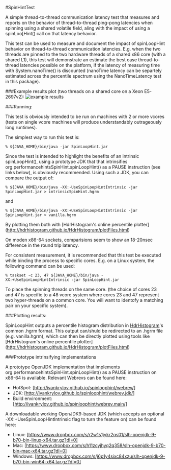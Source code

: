 #SpinHintTest

A simple thread-to-thread communication latency test that measures and reports on the
behavior of thread-to-thread ping-pong latencies when spinning using a shared volatile
field, aling with the impact of using a spinLoo[Hint() call on that latency behavior.

This test can be used to measure and document the impact of spinLoopHint behavior
on thread-to-thread communication latencies. E.g. when the two threads are pinned to
the two hardware threads of a shared x86 core (with a shared L1), this test will
demonstrate an estimate the best case thread-to-thread latencies possible on the
platform, if the latency of measuring time with System.nanoTime() is discounted
(nanoTime latency can be separtely estimated across the percentile spectrum using
the NanoTimeLatency test in this package).

###Example results plot (two threads on a shared core on a Xeon E5-2697v2): 
![example results] 

###Running:

This test is obviously intended to be run on machines with 2 or more vcores (tests on single vcore machines will
produce understandably outrageously long runtimes). 

The simplest way to run this test is:

    % ${JAVA_HOME}/bin/java -jar SpinLoopHint.jar

Since the test is intended to highlight the benefits of an intrinsic spinLoopHint(), using a prototype JDK
that that intrinsifies org.performancehintsSpinHint.spinLoopHint() as a PAUSE instruction
(see links below), is obviously recommended. Using such a JDK, you can compare the output of:

    % ${JAVA_HOME}/bin/java -XX:-UseSpinLoopHintIntrinsic -jar SpinLoopHint.jar > intrinsicSpinHint.hgrm

and 
    
    % ${JAVA_HOME}/bin/java -XX:+UseSpinLoopHintIntrinsic -jar SpinLoopHint.jar > vanilla.hgrm

By plotting them both with [HdrHistogram's online percentile plotter] (http://hdrhistogram.github.io/HdrHistogram/plotFiles.html)

On moden x86-64 sockets, comparisions seem to show an 18-20nsec difference in the round trip latency.  

For consistent measurement, it is recommended that this test be executed while
binding the process to specific cores. E.g. on a Linux system, the following
command can be used:

    % taskset -c 23, 47 ${JAVA_HOME}/bin/java -XX:+UseSpinLoopHintIntrinsic -jar SpinLoopHint.jar
    
To place the spinning threads on the same core. (the choice of cores 23 and 47 is specific
to a 48 vcore system where cores 23 and 47 represent two hyper-threads on a common core. You will want
to identofy a matching pair on your specific system).
 
###Plotting results:
 
SpinLoopHint outputs a percentile histogram distribution in [HdrHistogram](http://hdrhistogram.org)'s common
.hgrm format. This output can/shuld be redirected to an .hgrm file (e.g. vanilla.hgrm),
which can then be directly plotted using tools like [HdrHistogram's online percentile plotter] (http://hdrhistogram.github.io/HdrHistogram/plotFiles.html)

 
###Prototype intrinsifying implementations

A prototype OpenJDK implementation that implements org.performancehintsSpinHint.spinLoopHint() as a PAUSE instruction
on x86-64 is available. Relevant Webrevs can be found here:  
- HotSpot: [http://ivankrylov.github.io/spinloophint/webrev/]  
- JDK: [http://ivankrylov.github.io/spinloophint/webrev.jdk/]  
- Build environment: [http://ivankrylov.github.io/spinloophint/webrev.main/]  
      
A downloadable working OpenJDK9-based JDK (which accepts an optional -XX:+UseSpinLoopHintIntrinsic flag to turn the
feature on) can be found here:   
- Linux: [https://www.dropbox.com/s/r2w1s1jykr2qs01/slh-openjdk-9-b70-bin-linux-x64.tar.gz?dl=0]  
- Mac: [https://www.dropbox.com/s/h11zcyjhyq2q358/slh-openjdk-9-b70-bin-mac-x64.tar.gz?dl=0]  
- Windows: [https://www.dropbox.com/s/j6p1y4sixc84xzu/slh-openjdk-9-b70-bin-win64-x64.tar.gz?dl=0]  

[example results]:https://raw.github.com/giltene/GilExamples/master/SpinHintTest/SpinLoopLatency_E5-2697v2_sharedCore.png "Example Results on E5-2697v2"
